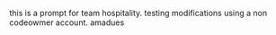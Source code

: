 this is a prompt for team hospitality.
testing modifications using a non codeowmer account.
amadues
